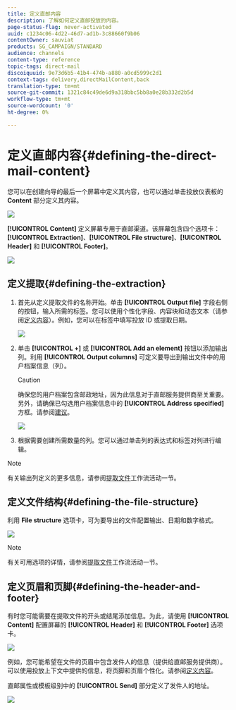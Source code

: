 ```yaml
---
title: 定义直邮内容
description: 了解如何定义直邮投放的内容。
page-status-flag: never-activated
uuid: c1234c06-4d22-46d7-ad1b-3c88660f9b06
contentOwner: sauviat
products: SG_CAMPAIGN/STANDARD
audience: channels
content-type: reference
topic-tags: direct-mail
discoiquuid: 9e73d6b5-41b4-474b-a880-a0cd5999c2d1
context-tags: delivery,directMailContent,back
translation-type: tm+mt
source-git-commit: 1321c84c49de6d9a318bbc5bb8a0e28b332d2b5d
workflow-type: tm+mt
source-wordcount: '0'
ht-degree: 0%

---
```



# 定义直邮内容{#defining-the-direct-mail-content}

您可以在创建向导的最后一个屏幕中定义其内容，也可以通过单击投放仪表板的 **Content** 部分定义其内容。

![](assets/direct_mail_6.png)

**[!UICONTROL Content]** 定义屏幕专用于直邮渠道。该屏幕包含四个选项卡：**[!UICONTROL Extraction]**、**[!UICONTROL File structure]**、**[!UICONTROL Header]** 和 **[!UICONTROL Footer]**。

![](assets/direct_mail_11.png)

## 定义提取{#defining-the-extraction}

1. 首先从定义提取文件的名称开始。单击 **[!UICONTROL Output file]** 字段右侧的按钮，输入所需的标签。您可以使用个性化字段、内容块和动态文本（请参阅[定义内容](../../designing/using/personalization.md#example-email-personalization)）。例如，您可以在标签中填写投放 ID 或提取日期。

   ![](assets/direct_mail_12.png)

1. 单击 **[!UICONTROL +]** 或 **[!UICONTROL Add an element]** 按钮以添加输出列。利用 **[!UICONTROL Output columns]** 可定义要导出到输出文件中的用户档案信息（列）。

   >[!CAUTION]
   >
   >确保您的用户档案包含邮政地址，因为此信息对于直邮服务提供商至关重要。另外，请确保已勾选用户档案信息中的 **[!UICONTROL Address specified]** 方框。请参阅[建议](../../channels/using/about-direct-mail.md#recommendations)。

   ![](assets/direct_mail_13.png)

1. 根据需要创建所需数量的列。您可以通过单击列的表达式和标签对列进行编辑。

>[!NOTE]
>
>有关输出列定义的更多信息，请参阅[提取文件](../../automating/using/extract-file.md)工作流活动一节。

## 定义文件结构{#defining-the-file-structure}

利用 **File structure** 选项卡，可为要导出的文件配置输出、日期和数字格式。

![](assets/direct_mail_14.png)

>[!NOTE]
>
>有关可用选项的详情，请参阅[提取文件](../../automating/using/extract-file.md)工作流活动一节。

## 定义页眉和页脚{#defining-the-header-and-footer}

有时您可能需要在提取文件的开头或结尾添加信息。为此，请使用 **[!UICONTROL Content]** 配置屏幕的 **[!UICONTROL Header]** 和 **[!UICONTROL Footer]** 选项卡。

![](assets/direct_mail_7.png)

例如，您可能希望在文件的页眉中包含发件人的信息（提供给直邮服务提供商）。可以使用投放上下文中提供的信息，将页脚和页眉个性化。请参阅[定义内容](../../designing/using/personalization.md#example-email-personalization)。

直邮属性或模板级别中的 **[!UICONTROL Send]** 部分定义了发件人的地址。

![](assets/direct_mail_24.png)

